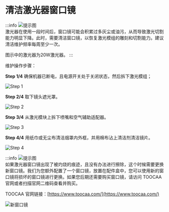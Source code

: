 # 清洁激光器窗口镜

:::info
![提示图](http://wiki-toocaa.oss-cn-hongkong.aliyuncs.com/%E5%BC%80%E7%AE%B1%E7%BB%84%E8%A3%85/call.png)  
激光器在使用一段时间后，窗口镜可能会积累过多灰尘或油污，从而导致激光切割能力明显下降。此时，需要清洁窗口镜，以恢复激光模组的雕刻和切割能力。建议清洁维护频率每周至少一次。

图示中的激光器为20W激光器。
:::

维护操作步骤：

**Step 1/4** 确保机器已断电，且电源开关处于关闭状态，然后拆下激光模组； 

![Step 1](http://wiki-toocaa.oss-cn-hongkong.aliyuncs.com/%E7%AA%97%E5%8F%A3%E9%95%9C%E6%B8%85%E6%B4%97/C1.png)

**Step 2/4** 取下镜头遮光罩。

![Step 2](http://wiki-toocaa.oss-cn-hongkong.aliyuncs.com/%E7%AA%97%E5%8F%A3%E9%95%9C%E6%B8%85%E6%B4%97/C2.png)

**Step 3/4** 从激光模块上拆下喷嘴和空气辅助适配器。

![Step 3](http://wiki-toocaa.oss-cn-hongkong.aliyuncs.com/%E7%AA%97%E5%8F%A3%E9%95%9C%E6%B8%85%E6%B4%97/C3.png)

**Step 4/4** 用纸巾或无尘布清洁烟罩内外框，并用棉布沾上清洁剂清洁镜片。

![Step 4](http://wiki-toocaa.oss-cn-hongkong.aliyuncs.com/%E7%AA%97%E5%8F%A3%E9%95%9C%E6%B8%85%E6%B4%97/C4.png)

:::info
![提示图](http://wiki-toocaa.oss-cn-hongkong.aliyuncs.com/%E5%BC%80%E7%AE%B1%E7%BB%84%E8%A3%85/call.png)  
如果激光器窗口镜出现了被灼烧的痕迹，且没有办法进行擦除，这个时候需要更换新窗口镜。我们为您额外配置了一个窗口镜，放置在配件盒中，您可以使用新的窗口镜将损坏的窗口镜进行更换。如果您后期还需要购买窗口镜，请访问 TOOCAA 官网或者扫描官网二维码查看并购买。

TOOCAA 官网链接：[https://www.toocaa.com/](https://www.toocaa.com/)

![新窗口镜](http://wiki-toocaa.oss-cn-hongkong.aliyuncs.com/%E7%AA%97%E5%8F%A3%E9%95%9C%E6%B8%85%E6%B4%97/C5.png)
